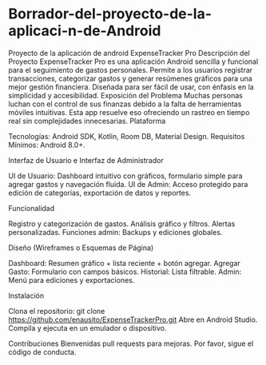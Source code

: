 # Borrador-del-proyecto-de-la-aplicaci-n-de-Android
Proyecto de la aplicación de android
ExpenseTracker Pro
Descripción del Proyecto
ExpenseTracker Pro es una aplicación Android sencilla y funcional para el seguimiento de gastos personales. Permite a los usuarios registrar transacciones, categorizar gastos y generar resúmenes gráficos para una mejor gestión financiera. Diseñada para ser fácil de usar, con énfasis en la simplicidad y accesibilidad.
Exposición del Problema
Muchas personas luchan con el control de sus finanzas debido a la falta de herramientas móviles intuitivas. Esta app resuelve eso ofreciendo un rastreo en tiempo real sin complejidades innecesarias.
Plataforma

Tecnologías: Android SDK, Kotlin, Room DB, Material Design.
Requisitos Mínimos: Android 8.0+.

Interfaz de Usuario e Interfaz de Administrador

UI de Usuario: Dashboard intuitivo con gráficos, formulario simple para agregar gastos y navegación fluida.
UI de Admin: Acceso protegido para edición de categorías, exportación de datos y reportes.

Funcionalidad

Registro y categorización de gastos.
Análisis gráfico y filtros.
Alertas personalizadas.
Funciones admin: Backups y ediciones globales.

Diseño (Wireframes o Esquemas de Página)

Dashboard: Resumen gráfico + lista reciente + botón agregar.
Agregar Gasto: Formulario con campos básicos.
Historial: Lista filtrable.
Admin: Menú para ediciones y exportaciones.

Instalación

Clona el repositorio: git clone https://github.com/enausito/ExpenseTrackerPro.git
Abre en Android Studio.
Compila y ejecuta en un emulador o dispositivo.

Contribuciones
Bienvenidas pull requests para mejoras. Por favor, sigue el código de conducta.
